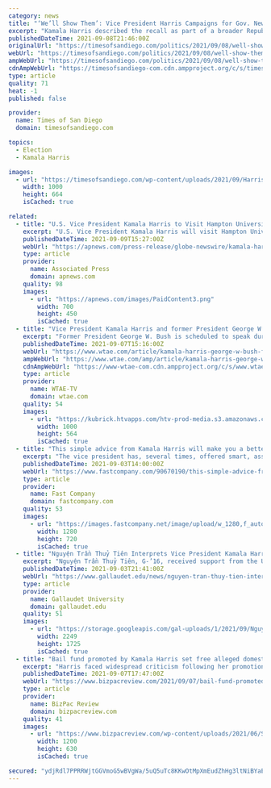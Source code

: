 ```yaml
---
category: news
title: "‘We’ll Show Them’: Vice President Harris Campaigns for Gov. Newsom in Bay Area"
excerpt: "Kamala Harris described the recall as part of a broader Republican effort to oust Democrats from power and expand conservative restrictions on voting, abortion and LGBTQ rights."
publishedDateTime: 2021-09-08T21:46:00Z
originalUrl: "https://timesofsandiego.com/politics/2021/09/08/well-show-them-vice-president-harris-campaigns-for-gov-newsom-in-bay-area/"
webUrl: "https://timesofsandiego.com/politics/2021/09/08/well-show-them-vice-president-harris-campaigns-for-gov-newsom-in-bay-area/"
ampWebUrl: "https://timesofsandiego.com/politics/2021/09/08/well-show-them-vice-president-harris-campaigns-for-gov-newsom-in-bay-area/"
cdnAmpWebUrl: "https://timesofsandiego-com.cdn.ampproject.org/c/s/timesofsandiego.com/politics/2021/09/08/well-show-them-vice-president-harris-campaigns-for-gov-newsom-in-bay-area/"
type: article
quality: 71
heat: -1
published: false

provider:
  name: Times of San Diego
  domain: timesofsandiego.com

topics:
  - Election
  - Kamala Harris

images:
  - url: "https://timesofsandiego.com/wp-content/uploads/2021/09/Harris-Newsom.png"
    width: 1000
    height: 664
    isCached: true

related:
  - title: "U.S. Vice President Kamala Harris to Visit Hampton University on Friday, September 10"
    excerpt: "U.S. Vice President Kamala Harris will visit Hampton University on Friday, September 10, to recognize the contributions of HBCUs a"
    publishedDateTime: 2021-09-09T15:27:00Z
    webUrl: "https://apnews.com/press-release/globe-newswire/kamala-harris-hampton-university-ea2f36913b333cebf7b3566e3d343498"
    type: article
    provider:
      name: Associated Press
      domain: apnews.com
    quality: 98
    images:
      - url: "https://apnews.com/images/PaidContent3.png"
        width: 700
        height: 450
        isCached: true
  - title: "Vice President Kamala Harris and former President George W. Bush to attend 9/11 observance at Flight 93 memorial"
    excerpt: "Former President George W. Bush is scheduled to speak during the annual 9/11 observance of Sept. 11 at the Flight 93 memorial in Somerset County, Pa."
    publishedDateTime: 2021-09-07T15:16:00Z
    webUrl: "https://www.wtae.com/article/kamala-harris-george-w-bush-flight-93-memorial-september-11/37500351"
    ampWebUrl: "https://www.wtae.com/amp/article/kamala-harris-george-w-bush-flight-93-memorial-september-11/37500351"
    cdnAmpWebUrl: "https://www-wtae-com.cdn.ampproject.org/c/s/www.wtae.com/amp/article/kamala-harris-george-w-bush-flight-93-memorial-september-11/37500351"
    type: article
    provider:
      name: WTAE-TV
      domain: wtae.com
    quality: 54
    images:
      - url: "https://kubrick.htvapps.com/htv-prod-media.s3.amazonaws.com/images/kamala-harris-george-w-bush-1631031030.jpg?crop=1.00xw:0.997xh;0,0&resize=1200:*"
        width: 1000
        height: 564
        isCached: true
  - title: "This simple advice from Kamala Harris will make you a better public speaker"
    excerpt: "The vice president has, several times, offered smart, assuring words to nervous workers and students that this communications coach says are spot-on."
    publishedDateTime: 2021-09-03T14:00:00Z
    webUrl: "https://www.fastcompany.com/90670190/this-simple-advice-from-kamala-harris-will-make-you-a-better-public-speaker"
    type: article
    provider:
      name: Fast Company
      domain: fastcompany.com
    quality: 53
    images:
      - url: "https://images.fastcompany.net/image/upload/w_1280,f_auto,q_auto,fl_lossy/wp-cms/uploads/2021/09/p-1-this-simple-advice-from-kamala-harris-will-make-you-a-better-public-speaker.png"
        width: 1280
        height: 720
        isCached: true
  - title: "Nguyện Trần Thuỷ Tiên Interprets Vice President Kamala Harris’ visit to Vietnam"
    excerpt: "Nguyện Trần Thuỷ Tiên, G-’16, received support from the U.S. Embassy and the White House to provide the deaf community in Việt Nam a translation of Vice President Kamala Harris’ presentation during her visit to the Socialist Republic of Việt Nam last week."
    publishedDateTime: 2021-09-03T21:41:00Z
    webUrl: "https://www.gallaudet.edu/news/nguyen-tran-thuy-tien-interprets-vice-president-kamala-harris-visit-to-vietnam/"
    type: article
    provider:
      name: Gallaudet University
      domain: gallaudet.edu
    quality: 51
    images:
      - url: "https://storage.googleapis.com/gal-uploads/1/2021/09/Nguyen-Tran-Thuy-Tien.jpg"
        width: 2249
        height: 1725
        isCached: true
  - title: "Bail fund promoted by Kamala Harris set free alleged domestic abuser who’s now charged with murder"
    excerpt: "Harris faced widespread criticism following her promotion and endorsement of the organization shortly after the Floyd incident."
    publishedDateTime: 2021-09-07T17:47:00Z
    webUrl: "https://www.bizpacreview.com/2021/09/07/bail-fund-promoted-by-kamala-harris-set-free-alleged-domestic-abuser-whos-now-charged-with-murder-1130982/"
    type: article
    provider:
      name: BizPac Review
      domain: bizpacreview.com
    quality: 41
    images:
      - url: "https://www.bizpacreview.com/wp-content/uploads/2021/06/SG-HARRIS-1200x630.png"
        width: 1200
        height: 630
        isCached: true

secured: "ydjRdl7PPRRWjtGGVmoG5wBVgWa/5uQ5uTc8KKwOtMpXmEudZhHg3ltNiBYaEHx0GzI/XOUAsQNL1aSI7sGK4n3FWEQKIR9edAwxP6pNjslwVP2wA5ZNx9SCsVdbVvHjaHZCVML4XJ4n41G1LdpHRzXWQLyj7CsTT9d4VrpZumcIJ+JJqgcNe4/RyoPuA8jctI2lWW1ZXMYwHkYA1GiQBaWa1ec2OkzCMb1KXqShtA7VKzkwWO/T94jUcqxMCS1XZlkicQITEw9YE7tJPsGuDQvCEFTox4q2w9o+WiVrVqzyffOC4D1vBm+ogJCSSB88m+l3PyflTH5HqtrDo/4gHW/ScS3R5D8RXF9P7tw/cqQ=;WlOqQF+Gmve5//FNMd/wgg=="
---
```


